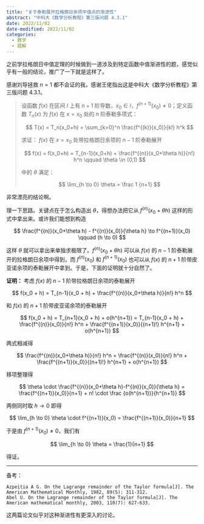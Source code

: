 ```yaml
---
title: "关于泰勒展开拉格朗日余项中值点的渐进性"
abstract: "中科大《数学分析教程》第三版问题 4.3.1"
date: 2022/11/02
date-modified: 2022/11/02
categories:
  - 数学
  - 题解
---
```


之前学拉格朗日中值定理的时候做到一道涉及到特定函数中值渐进性的题，感觉似乎有一般的结论，推广了一下就是这样了。

感谢刘导拯救 $n=1$ 都不会证的我，感谢王佬指出这是中科大《数学分析教程》第三版问题 4.3.1。

> 设函数 $f(x)$ 在区间 $I$ 上有 $n+1$ 阶导数，$x_0 \in I$，$f^{(n+1)}(x_0) \not = 0$；定义函数 $T_n(x)$ 为 $f(x)$ 在 $x=x_0$ 处的 $n$ 阶泰勒多项式：
> 
> $$
> T(x) = T_n(x_0+h) = \sum_{k=0}^n \frac{f^{(k)}(x_0)}{k!} h^k
> $$
> 
> 求证： $f(x)$ 在 $x=x_0$ 处带拉格朗日余项的 $n-1$ 阶泰勒展开
> 
> $$
> f(x) = f(x_0+h) = T_{n-1}(x_0+h) + \frac{f^{(n)}(x_0+\theta h)}{n!} h^n \qquad \theta \in (0,1)
> $$
> 
> 中的 $\theta$ 满足：
> 
> $$
> \lim_{h \to 0} \theta = \frac 1 {n+1}
> $$

非常漂亮的结论啊。

理一下思路。关键点在于怎么构造出 $\theta$，得想办法把它从 $f^{(n)}(x_0+\theta h)$ 这样的形式中拿出来。或许我们能想到构造

$$
\frac{f^{(n)}(x_0+\theta h) - f^{(n)}(x_0)}{\theta h} \to f^{(n+1)}(x_0) \qquad (h \to 0)
$$

这样 $\theta$ 就可以拿出来单独求极限了。$f^{(n)}(x_0+\theta h)$ 可以从 $f(x)$ 的 $n-1$ 阶泰勒展开的拉格朗日余项中得到，而 $f^{(n)}(x_0)$ 和 $f^{(n+1)}(x_0)$ 也可以从 $f(x)$ 的 $n+1$ 阶带皮亚诺余项的泰勒展开中拿到。于是，下面的证明就十分自然了。

**证明：** 考虑 $f(x)$ 的 $n-1$ 阶带拉格朗日余项的泰勒展开

$$
f(x_0 + h) = T_{n-1}(x_0 + h) + \frac{f^{(n)}(x_0+\theta h)}{n!} h^n
$$

和 $f(x)$ 的 $n+1$ 阶带皮亚诺余项的泰勒展开

$$
f(x_0 + h) = T_{n+1}(x_0 + h) + o(h^{n+1}) = T_{n-1}(x_0 + h) + \frac{f^{(n)}(x_0)}{n!} h^n + \frac{f^{(n+1)}(x_0)}{(n+1)!} h^{n+1} + o(h^{n+1})
$$

两式相减得

$$
\frac{f^{(n)}(x_0+\theta h)}{n!} h^n = \frac{f^{(n)}(x_0)}{n!} h^n + \frac{f^{(n+1)}(x_0)}{(n+1)!} h^{n+1} + o(h^{n+1})
$$

移项整理得

$$
\theta \cdot \frac{f^{(n)}(x_0+\theta h)-f^{(n)}(x_0)}{\theta h} = \frac{f^{(n+1)}(x_0)}{n+1} + n! \cdot \frac {o(h^{n+1})}{h^{n+1}}
$$

两侧同时取 $h \to 0$ 即得

$$
\lim_{h \to 0} \theta \cdot f^{(n+1)}(x_0) = \frac{f^{(n+1)}(x_0)}{n+1}
$$

于是由 $f^{(n+1)}(x_0) \not = 0$，我们有

$$
\lim_{h \to 0} \theta = \frac{1}{n+1}
$$

得证。

---

备考：

```
Azpeitia A G. On the Lagrange remainder of the Taylor formula[J]. The American Mathematical Monthly, 1982, 89(5): 311-312.
Abel U. On the Lagrange remainder of the Taylor formula[J]. The American mathematical monthly, 2003, 110(7): 627-633.
```

这两篇论文似乎对这种渐进性有更深入的讨论。